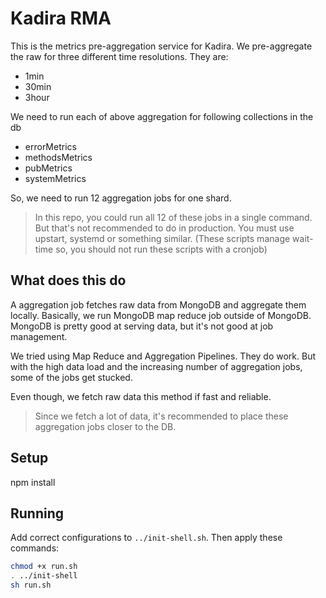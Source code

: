 # Kadira RMA

This is the metrics pre-aggregation service for Kadira. We pre-aggregate the raw for three different time resolutions.
They are:

* 1min
* 30min
* 3hour

We need to run each of above aggregation for following collections in the db

* errorMetrics
* methodsMetrics
* pubMetrics
* systemMetrics

So, we need to run 12 aggregation jobs for one shard.

> In this repo, you could run all 12 of these jobs in a single command.
> But that's not recommended to do in production. You must use upstart, systemd or something similar.
> (These scripts manage wait-time so, you should not run these scripts with a cronjob)

## What does this do

A aggregation job fetches raw data from MongoDB and aggregate them locally. Basically, we run MongoDB map reduce job outside of MongoDB.
MongoDB is pretty good at serving data, but it's not good at job management.

We tried using Map Reduce and Aggregation Pipelines. They do work. But with the high data load and the increasing number of aggregation jobs, some of the jobs get stucked.

Even though, we fetch raw data this method if fast and reliable.

> Since we fetch a lot of data, it's recommended to place these aggregation jobs closer to the DB.

## Setup

npm install

## Running

Add correct configurations to `../init-shell.sh`. Then apply these commands:

```sh
chmod +x run.sh
. ../init-shell
sh run.sh
```
